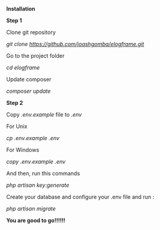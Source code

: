 <strong>Installation</strong>

<strong>Step 1</strong>

Clone git repository

<i>git clone https://github.com/joashgomba/elogframe.git</i>

Go to the project folder

<i>cd elogframe</i>

Update composer

<i>composer update</i>

<strong>Step 2</strong>

Copy <i>.env.example</i> file to <i>.env</i>

For Unix

<i>cp .env.example .env</i>

For Windows

<i>copy .env.example .env</i>

And then, run this commands

<i>php artisan key:generate</i>

Create your database and configure your .env file and run :

<i>php artisan migrate</i>

<strong>You are good to go!!!!!!</strong>
